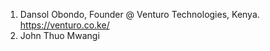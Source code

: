 1. Dansol Obondo, Founder @ Venturo Technologies, Kenya. https://venturo.co.ke/
2. John Thuo Mwangi
